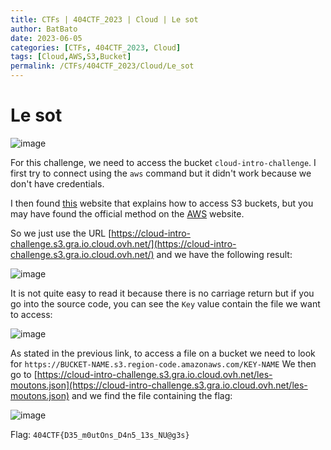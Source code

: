 ```yaml
---
title: CTFs | 404CTF_2023 | Cloud | Le sot
author: BatBato
date: 2023-06-05
categories: [CTFs, 404CTF_2023, Cloud]
tags: [Cloud,AWS,S3,Bucket]
permalink: /CTFs/404CTF_2023/Cloud/Le_sot
---
```


# Le sot

![image](https://github.com/Nouman404/nouman404.github.io/assets/73934639/907b8494-ce25-405f-8add-7ba3643600cc)

For this challenge, we need to access the bucket `cloud-intro-challenge`. I first try to connect using the `aws` command but it didn't work because we don't have credentials.

I then found [this](https://linuxhint.com/how-to-access-aws-s3-bucket-from-browser/) website that explains how to access S3 buckets, but you may have found the official method on the [AWS](https://docs.aws.amazon.com/AmazonS3/latest/userguide/access-bucket-intro.html) website.

So we just use the URL [https://cloud-intro-challenge.s3.gra.io.cloud.ovh.net/](https://cloud-intro-challenge.s3.gra.io.cloud.ovh.net/) and we have the following result:

![image](https://github.com/Nouman404/nouman404.github.io/assets/73934639/8f543a92-8543-417c-849d-aab4cc40b124)

It is not quite easy to read it because there is no carriage return but if you go into the source code, you can see the `Key` value contain the file we want to access:

![image](https://github.com/Nouman404/nouman404.github.io/assets/73934639/e8a66018-c34c-4509-af52-fbaa7d90cb15)

As stated in the previous link, to access a file on a bucket we need to look for `https://BUCKET-NAME.s3.region-code.amazonaws.com/KEY-NAME`
We then go to [https://cloud-intro-challenge.s3.gra.io.cloud.ovh.net/les-moutons.json](https://cloud-intro-challenge.s3.gra.io.cloud.ovh.net/les-moutons.json) and we find the file containing the flag:

![image](https://github.com/Nouman404/nouman404.github.io/assets/73934639/95372078-912d-420e-b34d-69f31266e161)

Flag: `404CTF{D35_m0utOns_D4n5_13s_NU@g3s}`
